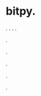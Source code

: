 # bitpy.
.
.
.
.












.






















































.
























.



























.
































.
